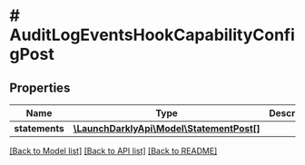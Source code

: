 # # AuditLogEventsHookCapabilityConfigPost

## Properties

Name | Type | Description | Notes
------------ | ------------- | ------------- | -------------
**statements** | [**\LaunchDarklyApi\Model\StatementPost[]**](StatementPost.md) |  | [optional]

[[Back to Model list]](../../README.md#models) [[Back to API list]](../../README.md#endpoints) [[Back to README]](../../README.md)
